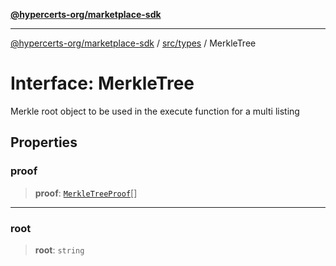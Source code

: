 [**@hypercerts-org/marketplace-sdk**](../../../README.md)

***

[@hypercerts-org/marketplace-sdk](../../../README.md) / [src/types](../README.md) / MerkleTree

# Interface: MerkleTree

Merkle root object to be used in the execute function for a multi listing

## Properties

### proof

> **proof**: [`MerkleTreeProof`](MerkleTreeProof.md)[]

***

### root

> **root**: `string`
